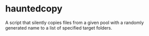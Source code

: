 hauntedcopy
===========

A script that silently copies files from a given pool with a randomly generated name to a list of specified target folders.
